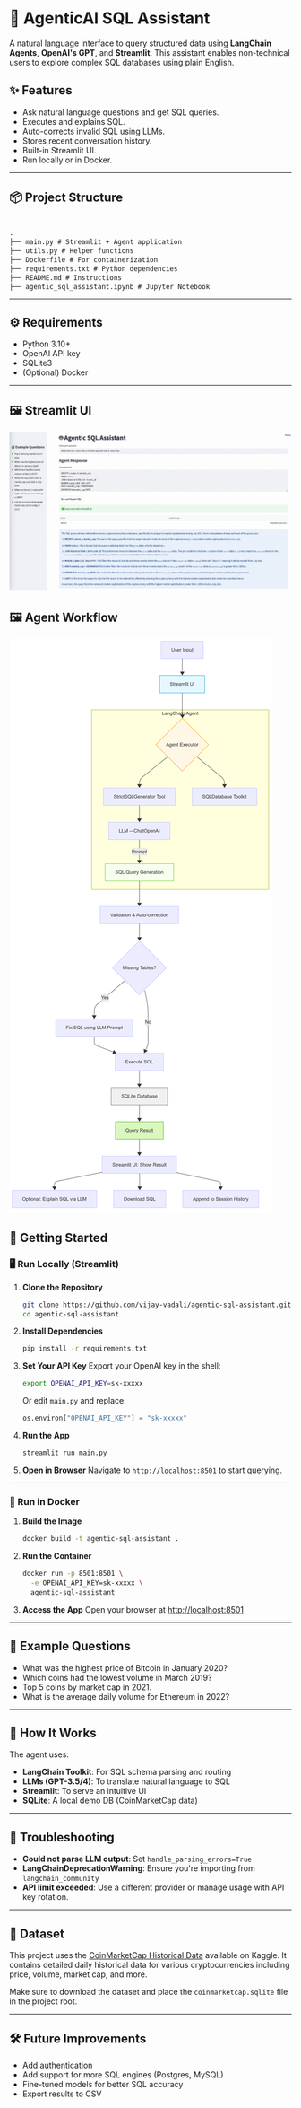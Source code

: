 # 🧠 AgenticAI SQL Assistant

A natural language interface to query structured data using **LangChain Agents**, **OpenAI's GPT**, and **Streamlit**. This assistant enables non-technical users to explore complex SQL databases using plain English.

## ✨ Features

- Ask natural language questions and get SQL queries.
- Executes and explains SQL.
- Auto-corrects invalid SQL using LLMs.
- Stores recent conversation history.
- Built-in Streamlit UI.
- Run locally or in Docker.

---

## 📦 Project Structure

```

.
├── main.py # Streamlit + Agent application
├── utils.py # Helper functions
├── Dockerfile # For containerization
├── requirements.txt # Python dependencies
├── README.md # Instructions
├── agentic_sql_assistant.ipynb # Jupyter Notebook

```

---

## ⚙️ Requirements

- Python 3.10+
- OpenAI API key
- SQLite3
- (Optional) Docker

---

## 🖼️ Streamlit UI

![Agent UI Screenshot](images/streamlit.png)

## 🖼️ Agent Workflow

![Workflow](images/workflow.png)

## 🚀 Getting Started

### 🖥️ Run Locally (Streamlit)

1. **Clone the Repository**

   ```bash
   git clone https://github.com/vijay-vadali/agentic-sql-assistant.git
   cd agentic-sql-assistant
   ```

2. **Install Dependencies**

   ```bash
   pip install -r requirements.txt
   ```

3. **Set Your API Key**
   Export your OpenAI key in the shell:

   ```bash
   export OPENAI_API_KEY=sk-xxxxx
   ```

   Or edit `main.py` and replace:

   ```python
   os.environ["OPENAI_API_KEY"] = "sk-xxxxx"
   ```

4. **Run the App**

   ```bash
   streamlit run main.py
   ```

5. **Open in Browser**
   Navigate to `http://localhost:8501` to start querying.

---

### 🐳 Run in Docker

1. **Build the Image**

   ```bash
   docker build -t agentic-sql-assistant .
   ```

2. **Run the Container**

   ```bash
   docker run -p 8501:8501 \
     -e OPENAI_API_KEY=sk-xxxxx \
     agentic-sql-assistant
   ```

3. **Access the App**
   Open your browser at [http://localhost:8501](http://localhost:8501)

---

## 🧪 Example Questions

- What was the highest price of Bitcoin in January 2020?
- Which coins had the lowest volume in March 2019?
- Top 5 coins by market cap in 2021.
- What is the average daily volume for Ethereum in 2022?

---

## 🧠 How It Works

The agent uses:

- **LangChain Toolkit**: For SQL schema parsing and routing
- **LLMs (GPT-3.5/4)**: To translate natural language to SQL
- **Streamlit**: To serve an intuitive UI
- **SQLite**: A local demo DB (CoinMarketCap data)

---

## 🐛 Troubleshooting

- **Could not parse LLM output**: Set `handle_parsing_errors=True`
- **LangChainDeprecationWarning**: Ensure you're importing from `langchain_community`
- **API limit exceeded**: Use a different provider or manage usage with API key rotation.

---

## 📂 Dataset

This project uses the [CoinMarketCap Historical Data](https://www.kaggle.com/datasets/bizzyvinci/coinmarketcap-historical-data) available on Kaggle. It contains detailed daily historical data for various cryptocurrencies including price, volume, market cap, and more.

Make sure to download the dataset and place the `coinmarketcap.sqlite` file in the project root.

---

## 🛠️ Future Improvements

- Add authentication
- Add support for more SQL engines (Postgres, MySQL)
- Fine-tuned models for better SQL accuracy
- Export results to CSV
